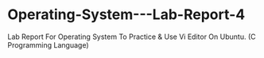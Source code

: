 # Operating-System---Lab-Report-4
Lab Report For Operating System To Practice &amp; Use Vi Editor On Ubuntu. (C Programming Language)
